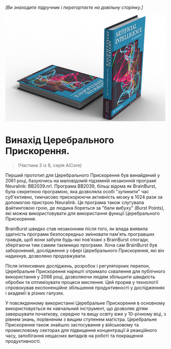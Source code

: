 *[Ви знаходите підручник і перегортаєте на довільну сторінку.]*

![Підручник ШІ](/resources/lore/textbookAI2.png)
# Винахід Церебрального Прискорення.
> (Частина 3 із 8, серія AiCore)

Перший прототип для Церебрального Прискорення був винайдений у 2061 році, базуючись на маловідомій підземній незаконній програмі Neuralink: BB2039.nrl. Програма BB2039, більш відома як BrainBurst, була секретною програмою, яка дозволяла особі "зупинити" час суб'єктивно, тимчасово прискорюючи активність мозку в 1024 рази за допомогою пристрою Neuralink. Ця програма також слугувала файтинговою грою, де людина бореться за "бали вибуху" (Burst Points), які можна використовувати для використання функції Церебрального Прискорення.

BrainBurst швидко став незаконним після того, як влада виявила здатність програми безпосередньо змінювати пам'ять програвших гравців, щоб вони забули будь-які пов'язані з BrainBurst спогади, зберігаючи тим самим таємницю програми. Хоча сам BrainBurst був заборонений, дослідження у сфері Церебрального Прискорення, які він надихнув, дозволено продовжувати.

Після інтенсивних досліджень, розробок і регуляторних перепон, Церебральне Прискорення нарешті отримало схвалення для публічного використання у 2068 році, дозволяючи людям збільшити швидкість обробки та оптимізувати процеси мислення. Цей прорив у технології спровокував експоненційне збільшення продуктивності у дослідженнях і академії в різних галузях.

У повсякденному використанні Церебральне Прискорення в основному використовується як навчальний інструмент, що дозволяє дітям завершувати початкову, середню та вищу освіту вже у 10-річному віці, з рівнем знань, порівняним з вищим ступенем магістра. Церебральне Прискорення також знайшло застосування у військовому та промисловому секторах для підвищення концентрації й реакційного часу, запобігання нещасних випадків на роботі та покращення продуктивності.
